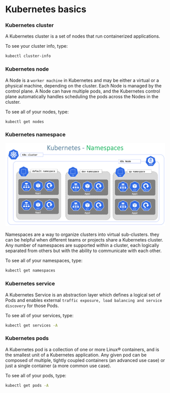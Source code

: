 # Kubernetes basics

### Kubernetes cluster
A Kubernetes cluster is a set of nodes that run containerized applications. 

To see your cluster info, type:
```bash
kubectl cluster-info
```

### Kubernetes node
A Node is a `worker machine` in Kubernetes and may be either a virtual or a physical machine, depending on the cluster. Each Node is managed by the control plane. A Node can have multiple pods, and the Kubernetes control plane automatically handles scheduling the pods across the Nodes in the cluster.

To see all of your nodes, type:
```bash
kubectl get nodes
```

### Kubernetes namespace
![Alt text](image.png)

Namespaces are a way to organize clusters into virtual sub-clusters. they can be helpful when different teams or projects share a Kubernetes cluster. Any number of namespaces are supported within a cluster, each logically separated from others but with the ability to communicate with each other.

To see all of your namespaces, type:
```bash
kubectl get namespaces
```

### Kubernetes service
A Kubernetes Service is an abstraction layer which defines a logical set of Pods and enables external `traffic exposure, load balancing and service discovery` for those Pods.

To see all of your services, type:
```bash
kubectl get services -A
```

### Kubernetes pods
A Kubernetes pod is a collection of one or more Linux® containers, and is the smallest unit of a Kubernetes application. Any given pod can be composed of multiple, tightly coupled containers (an advanced use case) or just a single container (a more common use case).

To see all of your pods, type:
```bash
kubectl get pods -A
```